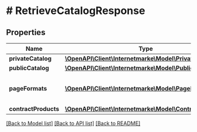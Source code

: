 # # RetrieveCatalogResponse

## Properties

Name | Type | Description | Notes
------------ | ------------- | ------------- | -------------
**privateCatalog** | [**\OpenAPI\Client\Internetmarke\Model\PrivateCatalog**](PrivateCatalog.md) |  | [optional]
**publicCatalog** | [**\OpenAPI\Client\Internetmarke\Model\PublicCatalog**](PublicCatalog.md) |  | [optional]
**pageFormats** | [**\OpenAPI\Client\Internetmarke\Model\PageFormat[]**](PageFormat.md) | The container of page formats. | [optional]
**contractProducts** | [**\OpenAPI\Client\Internetmarke\Model\ContractProducts**](ContractProducts.md) |  | [optional]

[[Back to Model list]](../../README.md#models) [[Back to API list]](../../README.md#endpoints) [[Back to README]](../../README.md)
